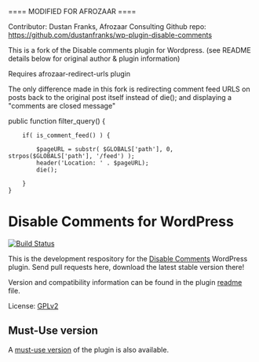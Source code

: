 ==== MODIFIED FOR AFROZAAR ====

Contributor: Dustan Franks, Afrozaar Consulting 
Github repo: https://github.com/dustanfranks/wp-plugin-disable-comments

This is a fork of the Disable comments plugin for Wordpress. (see README details below for original author & plugin information)

Requires afrozaar-redirect-urls plugin

The only difference made in this fork is redirecting comment feed URLS on posts back to the original post itself instead of die(); and displaying a "comments are closed message"

public function filter_query() {
        
        if( is_comment_feed() ) {

            $pageURL = substr( $GLOBALS['path'], 0, strpos($GLOBALS['path'], '/feed') );
            header('Location: ' . $pageURL);
            die();
            
        }
    }

# Disable Comments for WordPress

[![Build Status](https://travis-ci.org/solarissmoke/disable-comments.svg?branch=master)](https://travis-ci.org/solarissmoke/disable-comments)

This is the development respository for the [Disable Comments](https://wordpress.org/plugins/disable-comments/) WordPress plugin. Send pull requests here, download the latest stable version there!

Version and compatibility information can be found in the plugin [readme](https://github.com/solarissmoke/disable-comments/blob/master/readme.txt) file.

License: [GPLv2](https://www.gnu.org/licenses/gpl-2.0.html)

## Must-Use version

A [must-use version](https://github.com/solarissmoke/disable-comments-mu) of the plugin is also available.

